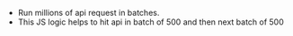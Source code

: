 
 * Run millions of api request in batches.
 * This JS logic helps to hit api in batch of 500 and then next batch of 500
 